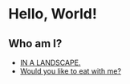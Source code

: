 # Hello, World!

## Who am I?

- [IN A LANDSCAPE.](http://misatokouno.tumblr.com/)
- [Would you like to eat with me?](http://eataroundtheworld.tumblr.com/)
